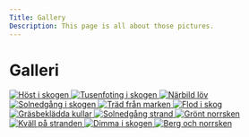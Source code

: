 ```yaml
---
Title: Gallery
Description: This page is all about those pictures.
---
```


<div class="grid gallery-wrapper">

<h1>Galleri</h1>

<a href="%base_url%/image/gallery/autum-forest.jpg">
    <picture class="picture">
    <source media="(max-width: 450px)" srcset="%base_url%/image/gallery/autum-forest.jpg?w=450">
    <source media="(max-width: 767px)" srcset="%base_url%/image/gallery/autum-forest.jpg?w=750">
    <img src="%base_url%/image/gallery/autum-forest.jpg?w=500" alt="Höst i skogen" class="gallery">
    </picture>
</a>

<a href="%base_url%/image/gallery/caterpillar.jpg">
    <picture class="picture">
    <source media="(max-width: 450px)" srcset="%base_url%/image/gallery/caterpillar.jpg?w=450">
    <source media="(max-width: 767px)" srcset="%base_url%/image/gallery/caterpillar.jpg?w=750">
    <img src="%base_url%/image/gallery/caterpillar.jpg?w=500" alt="Tusenfoting i skogen" class="gallery">
    </picture>
</a>

<a href="%base_url%/image/gallery/leave-close-up.jpg">
    <picture class="picture">
    <source media="(max-width: 450px)" srcset="%base_url%/image/gallery/leave-close-up.jpg?w=450">
    <source media="(max-width: 767px)" srcset="%base_url%/image/gallery/leave-close-up.jpg?w=750">
    <img src="%base_url%/image/gallery/leave-close-up.jpg?w=500" alt="Närbild löv" class="gallery">
    </picture>
</a>

<a href="%base_url%/image/gallery/forest-sunset.jpg">
    <picture class="picture">
    <source media="(max-width: 450px)" srcset="%base_url%/image/gallery/forest-sunset.jpg?w=450&area=0,10,0,10">
    <source media="(max-width: 767px)" srcset="%base_url%/image/gallery/forest-sunset.jpg?w=750&area=0,10,0,10">
    <img src="%base_url%/image/gallery/forest-sunset.jpg?w=500&area=0,10,0,10" alt="Solnedgång i skogen" class="gallery">
    </picture>
</a>

<a href="%base_url%/image/gallery/forest-looking-up.jpg">
    <picture class="picture">
    <source media="(max-width: 450px)" srcset="%base_url%/image/gallery/forest-looking-up.jpg?w=450">
    <source media="(max-width: 767px)" srcset="%base_url%/image/gallery/forest-looking-up.jpg?w=750">
    <img src="%base_url%/image/gallery/forest-looking-up.jpg?w=500" alt="Träd från marken" class="gallery">
    </picture>
</a>

<a href="%base_url%/image/gallery/forest-river.jpg">
    <picture class="picture">
    <source media="(max-width: 450px)" srcset="%base_url%/image/gallery/forest-river.jpg?w=450">
    <source media="(max-width: 767px)" srcset="%base_url%/image/gallery/forest-river.jpg?w=750">
    <img src="%base_url%/image/gallery/forest-river.jpg?w=500" alt="Flod i skog" class="gallery">
    </picture>
</a>

<a href="%base_url%/image/gallery/smooth-hills.jpg">
    <picture class="picture">
    <source media="(max-width: 450px)" srcset="%base_url%/image/gallery/smooth-hills.jpg?w=450&area=0,20,0,0">
    <source media="(max-width: 767px)" srcset="%base_url%/image/gallery/smooth-hills.jpg?w=750&area=0,20,0,0">
    <img src="%base_url%/image/gallery/smooth-hills.jpg?w=500&area=0,20,0,0" alt="Gräsbeklädda kullar" class="gallery">
    </picture>
</a>

<a href="%base_url%/image/gallery/beach-sunset.jpg">
    <picture class="picture">
    <source media="(max-width: 450px)" srcset="%base_url%/image/gallery/beach-sunset.jpg?w=450&area=45,0,0,0">
    <source media="(max-width: 767px)" srcset="%base_url%/image/gallery/beach-sunset.jpg?w=750&area=45,0,0,0">
    <img src="%base_url%/image/gallery/beach-sunset.jpg?w=400&area=45,0,0,0" alt="Solnedgång strand" class="gallery">
    </picture>
</a>

<a href="%base_url%/image/gallery/northern-lights-green.jpg">
    <picture class="picture">
    <source media="(max-width: 450px)" srcset="%base_url%/image/gallery/northern-lights-green.jpg?w=450">
    <source media="(max-width: 767px)" srcset="%base_url%/image/gallery/northern-lights-green.jpg?w=750">
    <img src="%base_url%/image/gallery/northern-lights-green.jpg?w=500" alt="Grönt norrsken" class="gallery">
    </picture>
</a>

<a href="%base_url%/image/gallery/beach-evening.jpg">
    <picture class="picture">
    <source media="(max-width: 450px)" srcset="%base_url%/image/gallery/beach-evening.jpg?w=450">
    <source media="(max-width: 767px)" srcset="%base_url%/image/gallery/beach-evening.jpg?w=750">
    <img src="%base_url%/image/gallery/beach-evening.jpg?w=500" alt="Kväll på stranden" class="gallery">
    </picture>
</a>

<a href="%base_url%/image/gallery/forest-fog.jpg">
    <picture class="picture">
    <source media="(max-width: 450px)" srcset="%base_url%/image/gallery/forest-fog.jpg?w=450&area=45,0,0,0">
    <source media="(max-width: 767px)" srcset="%base_url%/image/gallery/forest-fog.jpg?w=750&area=45,0,0,0">
    <img src="%base_url%/image/gallery/forest-fog.jpg?w=400&area=45,0,0,0" alt="Dimma i skogen" class="gallery">
    </picture>
</a>

<a href="%base_url%/image/gallery/nothern-lights-mountain.jpg">
    <picture class="picture">
    <source media="(max-width: 450px)" srcset="%base_url%/image/gallery/nothern-lights-mountain.jpg?w=450">
    <source media="(max-width: 767px)" srcset="%base_url%/image/gallery/nothern-lights-mountain.jpg?w=750">
    <img src="%base_url%/image/gallery/nothern-lights-mountain.jpg?w=500" alt="Berg och norrsken" class="gallery">
    </picture>
</a>

</div>